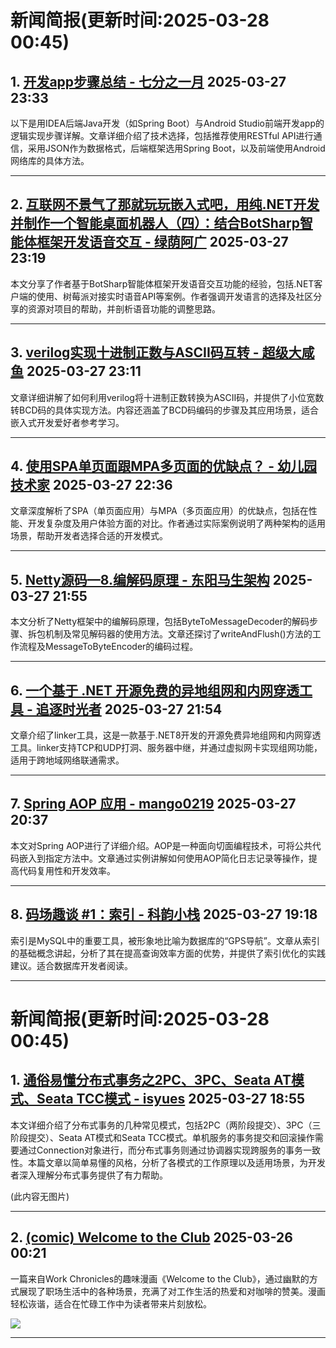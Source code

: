 # 新闻简报(更新时间:2025-03-28 00:45)

## 1. [开发app步骤总结 - 七分之一月](https://www.cnblogs.com/zyh-828/p/18797124)   2025-03-27 23:33

以下是用IDEA后端Java开发（如Spring Boot）与Android Studio前端开发app的逻辑实现步骤详解。文章详细介绍了技术选择，包括推荐使用RESTful API进行通信，采用JSON作为数据格式，后端框架选用Spring Boot，以及前端使用Android网络库的具体方法。

---

## 2. [互联网不景气了那就玩玩嵌入式吧，用纯.NET开发并制作一个智能桌面机器人（四）：结合BotSharp智能体框架开发语音交互 - 绿荫阿广](https://www.cnblogs.com/GreenShade/p/18771608)   2025-03-27 23:19

本文分享了作者基于BotSharp智能体框架开发语音交互功能的经验，包括.NET客户端的使用、树莓派对接实时语音API等案例。作者强调开发语言的选择及社区分享的资源对项目的帮助，并剖析语音功能的调整思路。

---

## 3. [verilog实现十进制正数与ASCII码互转 - 超级大咸鱼](https://www.cnblogs.com/SuperBigSaltFish0/p/18797094)   2025-03-27 23:11

文章详细讲解了如何利用verilog将十进制正数转换为ASCII码，并提供了小位宽数转BCD码的具体实现方法。内容还涵盖了BCD码编码的步骤及其应用场景，适合嵌入式开发爱好者参考学习。

---

## 4. [使用SPA单页面跟MPA多页面的优缺点？ - 幼儿园技术家](https://www.cnblogs.com/zxlh1529/p/18796998)   2025-03-27 22:36

文章深度解析了SPA（单页面应用）与MPA（多页面应用）的优缺点，包括在性能、开发复杂度及用户体验方面的对比。作者通过实际案例说明了两种架构的适用场景，帮助开发者选择合适的开发模式。

---

## 5. [Netty源码—8.编解码原理 - 东阳马生架构](https://www.cnblogs.com/mjunz/p/18796941)   2025-03-27 21:55

本文分析了Netty框架中的编解码原理，包括ByteToMessageDecoder的解码步骤、拆包机制及常见解码器的使用方法。文章还探讨了writeAndFlush()方法的工作流程及MessageToByteEncoder的编码过程。

---

## 6. [一个基于 .NET 开源免费的异地组网和内网穿透工具 - 追逐时光者](https://www.cnblogs.com/Can-daydayup/p/18796939)   2025-03-27 21:54

文章介绍了linker工具，这是一款基于.NET8开发的开源免费异地组网和内网穿透工具。linker支持TCP和UDP打洞、服务器中继，并通过虚拟网卡实现组网功能，适用于跨地域网络联通需求。

---

## 7. [Spring AOP 应用 - mango0219](https://www.cnblogs.com/mango0219/p/18671667)   2025-03-27 20:37

本文对Spring AOP进行了详细介绍。AOP是一种面向切面编程技术，可将公共代码嵌入到指定方法中。文章通过实例讲解如何使用AOP简化日志记录等操作，提高代码复用性和开发效率。

---

## 8. [码场趣谈 #1：索引 - 科韵小栈](https://www.cnblogs.com/geeklab/p/18796667)   2025-03-27 19:18

索引是MySQL中的重要工具，被形象地比喻为数据库的“GPS导航”。文章从索引的基础概念讲起，分析了其在提高查询效率方面的优势，并提供了索引优化的实践建议。适合数据库开发者阅读。

---
# 新闻简报(更新时间:2025-03-28 00:45)

## 1. [通俗易懂分布式事务之2PC、3PC、Seata AT模式、Seata TCC模式 - isyues](https://www.cnblogs.com/isyues/p/18794821)   2025-03-27 18:55

本文详细介绍了分布式事务的几种常见模式，包括2PC（两阶段提交）、3PC（三阶段提交）、Seata AT模式和Seata TCC模式。单机服务的事务提交和回滚操作需要通过Connection对象进行，而分布式事务则通过协调器实现跨服务的事务一致性。本篇文章以简单易懂的风格，分析了各模式的工作原理以及适用场景，为开发者深入理解分布式事务提供了有力帮助。

(此内容无图片)

---

## 2. [(comic) Welcome to the Club](https://app.daily.dev/posts/comic-welcome-to-the-club-cgbhrmxs6)   2025-03-26 00:21

一篇来自Work Chronicles的趣味漫画《Welcome to the Club》，通过幽默的方式展现了职场生活中的各种场景，充满了对工作生活的热爱和对咖啡的赞美。漫画轻松诙谐，适合在忙碌工作中为读者带来片刻放松。

![](https://media.daily.dev/image/upload/f_auto,q_auto/v1/posts/dd439a3b62f3fa31ebf7282fed111b91?_a=AQAEuj9)

---